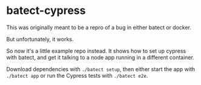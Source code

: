 # batect-cypress

This was originally meant to be a repro of a bug in either batect or docker.

But unfortunately, it works.

So now it's a little example repo instead. It shows how to set up cypress with batect,
and get it talking to a node app running in a different container.

Download dependencies with `./batect setup`, then either start the app with `./batect app`
or run the Cypress tests with `./batect e2e`.